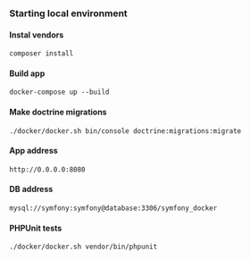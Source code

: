 ### Starting local environment

#### Instal vendors
`composer install`
#### Build app
`docker-compose up --build`
#### Make doctrine migrations
`./docker/docker.sh bin/console doctrine:migrations:migrate`
#### App address
`http://0.0.0.0:8080`
#### DB address
`mysql://symfony:symfony@database:3306/symfony_docker`
#### PHPUnit tests
`./docker/docker.sh vendor/bin/phpunit`
